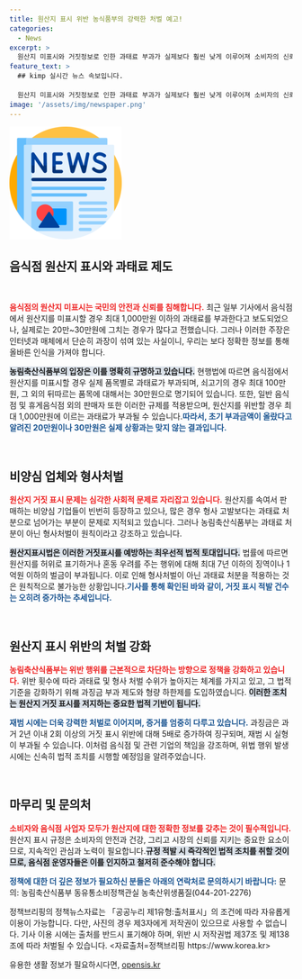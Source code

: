 ```yaml
---
title: 원산지 표시 위반 농식품부의 강력한 처벌 예고!
categories:
  - News
excerpt: >
  원산지 미표시와 거짓정보로 인한 과태료 부과가 실제보다 훨씬 낮게 이루어져 소비자의 신뢰가 훼손되고 있다. 농식품부의 반박과 함께, 실질적인 처벌 강화 여부에 대한 논란이 계속되고 있다.
feature_text: >
  ## kimp 실시간 뉴스 속보입니다.

  원산지 미표시와 거짓정보로 인한 과태료 부과가 실제보다 훨씬 낮게 이루어져 소비자의 신뢰가 훼손되고 있다. 농식품부의 반박과 함께, 실질적인 처벌 강화 여부에 대한 논란이 계속되고 있다.
image: '/assets/img/newspaper.png'
---
```


<p><img src="/assets/img/newspaper.png" alt="kimplant 속보" /></p>

<h2 data-ke-size="size26">음식점 원산지 표시와 과태료 제도</h2>

<p data-ke-size="size16">&nbsp;</p>

<p><b><span style="color: #ee2323;">음식점의 원산지 미표시는 국민의 안전과 신뢰를 침해합니다.</span></b> 최근 일부 기사에서 음식점에서 원산지를 미표시할 경우 최대 1,000만원 이하의 과태료를 부과한다고 보도되었으나, 실제로는 20만~30만원에 그치는 경우가 많다고 전했습니다. 그러나 이러한 주장은 인터넷과 매체에서 단순히 과장이 섞여 있는 사실이니, 우리는 보다 정확한 정보를 통해 올바른 인식을 가져야 합니다. </p>

<p><b><span style="background-color: #21538527;">농림축산식품부의 입장은 이를 명확히 규명하고 있습니다.</span></b> 현행법에 따르면 음식점에서 원산지를 미표시할 경우 실제 품목별로 과태료가 부과되며, 쇠고기의 경우 최대 100만원, 그 외의 뒤따르는 품목에 대해서는 30만원으로 명기되어 있습니다. 또한, 일반 음식점 및 휴게음식점 외의 판매자 또한 이러한 규제를 적용받으며, 원산지를 위반할 경우 최대 1,000만원에 이르는 과태료가 부과될 수 있습니다.<b><span style="color: #1a5490;">따라서, 초기 부과금액이 올랐다고 알려진 20만원이나 30만원은 실제 상황과는 맞지 않는 결과입니다.</span></b> </p>

<p data-ke-size="size16">&nbsp;</p>

<h2 data-ke-size="size26">비양심 업체와 형사처벌</h2>

<p><b><span style="color: #ee2323;">원산지 거짓 표시 문제는 심각한 사회적 문제로 자리잡고 있습니다.</span></b> 원산지를 속여서 판매하는 비양심 기업들이 빈번히 등장하고 있으나, 많은 경우 형사 고발보다는 과태료 처분으로 넘어가는 부분이 문제로 지적되고 있습니다. 그러나 농림축산식품부는 과태료 처분이 아닌 형사처벌이 원칙이라고 강조하고 있습니다.</p>

<p><b><span style="background-color: #21538527;">원산지표시법은 이러한 거짓표시를 예방하는 최우선적 법적 토대입니다.</span></b> 법률에 따르면 원산지를 허위로 표기하거나 혼동 우려를 주는 행위에 대해 최대 7년 이하의 징역이나 1억원 이하의 벌금이 부과됩니다. 이로 인해 형사처벌이 아닌 과태료 처분을 적용하는 것은 원칙적으로 불가능한 상황입니다.<b><span style="color: #1a5490;">기사를 통해 확인된 바와 같이, 거짓 표시 적발 건수는 오히려 증가하는 추세입니다.</span></b> </p>

<p data-ke-size="size16">&nbsp;</p>

<h2 data-ke-size="size26">원산지 표시 위반의 처벌 강화</h2>

<p><b><span style="color: #ee2323;">농림축산식품부는 위반 행위를 근본적으로 차단하는 방향으로 정책을 강화하고 있습니다.</span></b> 위반 횟수에 따라 과태료 및 형사 처벌 수위가 높아지는 체계를 가지고 있고, 그 법적 기준을 강화하기 위해 과징금 부과 제도와 형량 하한제를 도입하였습니다. <b><span style="background-color: #21538527;">이러한 조치는 원산지 거짓 표시를 저지하는 중요한 법적 기반이 됩니다.</span></b> </p>

<p><b><span style="color: #1a5490;">재범 시에는 더욱 강력한 처벌로 이어지며, 증거를 엄중히 다루고 있습니다.</span></b> 과징금은 과거 2년 이내 2회 이상의 거짓 표시 위반에 대해 5배로 증가하여 징구되며, 재범 시 실형이 부과될 수 있습니다. 이처럼 음식점 및 관련 기업의 책임을 강조하며, 위법 행위 발생 시에는 신속히 법적 조치를 시행할 예정임을 알려주었습니다.<p data-ke-size="size16">&nbsp;</p> </p>

<h2 data-ke-size="size26">마무리 및 문의처</h2>

<p><b><span style="color: #ee2323;">소비자와 음식점 사업자 모두가 원산지에 대한 정확한 정보를 갖추는 것이 필수적입니다.</span></b> 원산지 표시 규정은 소비자의 안전과 건강, 그리고 시장의 신뢰를 지키는 중요한 요소이므로, 지속적인 관심과 노력이 필요합니다.<b><span style="background-color: #21538527;">규정 적발 시 즉각적인 법적 조치를 취할 것이므로, 음식점 운영자들은 이를 인지하고 철저히 준수해야 합니다.</span></b></p>

<p><b><span style="color: #1a5490;">정책에 대한 더 깊은 정보가 필요하신 분들은 아래의 연락처로 문의하시기 바랍니다:</span></b>
문의: 농림축산식품부 동유통소비정책관실 농축산위생품질(044-201-2276)</p>

<p>정책브리핑의 정책뉴스자료는 「공공누리 제1유형:출처표시」의 조건에 따라 자유롭게 이용이 가능합니다. 다만, 사진의 경우 제3자에게 저작권이 있으므로 사용할 수 없습니다. 기사 이용 시에는 출처를 반드시 표기해야 하며, 위반 시 저작권법 제37조 및 제138조에 따라 처벌될 수 있습니다. &lt;자료출처=정책브리핑 https://www.korea.kr></p>
유용한 생활 정보가 필요하시다면, <a href="https://opensis.kr" rel="dofollow">opensis.kr</a>


